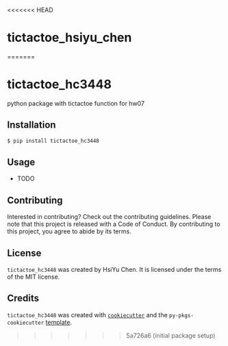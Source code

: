 <<<<<<< HEAD
# tictactoe_hsiyu_chen
=======
# tictactoe_hc3448

python package with tictactoe function for hw07

## Installation

```bash
$ pip install tictactoe_hc3448
```

## Usage

- TODO

## Contributing

Interested in contributing? Check out the contributing guidelines. Please note that this project is released with a Code of Conduct. By contributing to this project, you agree to abide by its terms.

## License

`tictactoe_hc3448` was created by HsiYu Chen. It is licensed under the terms of the MIT license.

## Credits

`tictactoe_hc3448` was created with [`cookiecutter`](https://cookiecutter.readthedocs.io/en/latest/) and the `py-pkgs-cookiecutter` [template](https://github.com/py-pkgs/py-pkgs-cookiecutter).
>>>>>>> 5a726a6 (initial package setup)
